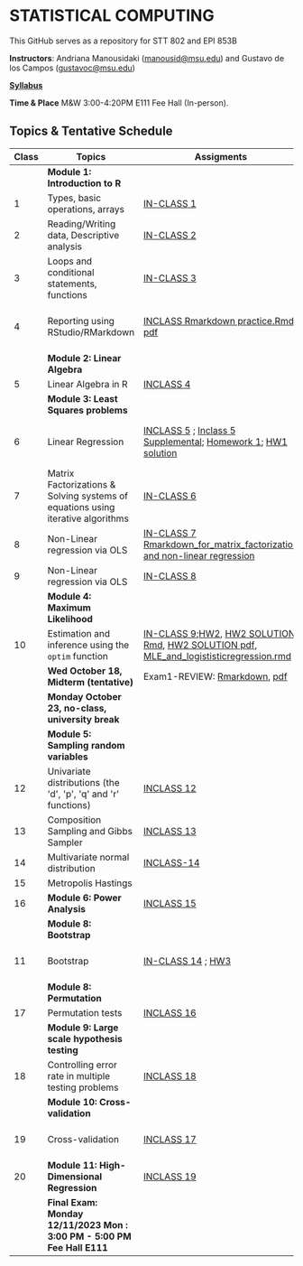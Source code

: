 # STATISTICAL COMPUTING


This GitHub serves as a repository for STT 802 and EPI 853B

**Instructors**: Andriana Manousidaki (manousid@msu.edu) and Gustavo de los Campos (gustavoc@msu.edu)

**[Syllabus](https://www.dropbox.com/scl/fi/wjz4oz1m058aldx6ozj8v/STT802-Syllabus-Fall-2023.pdf?rlkey=wnb98feoscspj659velngz3sq&dl=0)**

**Time & Place** M&W 3:00-4:20PM E111 Fee Hall (In-person). 

## Topics & Tentative Schedule

|Class | Topics | Assigments | Materials |
|----|----|----|---|
|  | **Module 1: Introduction to R** | |
|1|Types, basic operations, arrays|[IN-CLASS 1](https://github.com/gdlc/STAT_COMP/blob/master/INCLASS/INCLASS_1.md)|[R Intro](https://github.com/gdlc/STAT_COMP/blob/master/HANDOUTS/RIntro.md)|
|2|Reading/Writing data, Descriptive analysis|[IN-CLASS 2](https://github.com/gdlc/STAT_COMP/blob/master/INCLASS/INCLASS_2.md)|[Read/Write](https://github.com/gdlc/STAT_COMP/blob/master/HANDOUTS/RIntro.md#read-write), [Descriptive statistics & basic plots](https://github.com/gdlc/STAT_COMP/blob/master/HANDOUTS/RIntro.md#descriptives) |
|3|Loops and conditional statements, functions|[IN-CLASS 3](https://github.com/gdlc/STAT_COMP/blob/master/INCLASS/INCLASS_3.md)|[Conditionals](https://github.com/QuantGen/RIntro#conditionals) / [Loops](https://github.com/gdlc/STAT_COMP/blob/master/HANDOUTS/RIntro.md#loops) / [functions](https://github.com/gdlc/STAT_COMP/blob/master/HANDOUTS/RIntro.md#functions)|
|4|Reporting using RStudio/RMarkdown|[INCLASS Rmarkdown practice.Rmd](https://github.com/gdlc/STAT_COMP/blob/master/INCLASS/In-class%20Rmarkdown%20practice.Rmd) [pdf](https://github.com/gdlc/STAT_COMP/blob/master/INCLASS/In-class-Rmarkdown-practice.pdf) |[Libraries and Distributions](https://github.com/gdlc/STAT_COMP/blob/master/HANDOUTS/RIntro.md#libraries),[RMarkdown Lesson 1](https://rmarkdown.rstudio.com/lesson-1.html)/ [For begninners](https://github.com/gdlc/STAT_COMP/blob/master/HANDOUTS/RMarkdown_for_beginners.Rmd)/ [cheatsheets](https://rmarkdown.rstudio.com/lesson-15.html)|
| | **Module 2: Linear Algebra** | | |
|5|Linear Algebra in R| [INCLASS 4](https://github.com/gdlc/STAT_COMP/blob/master/INCLASS/INCLASS_4.md) |[Matrix operations](https://github.com/gdlc/STAT_COMP/blob/master/HANDOUTS/LinearAlgebra.md)|
| | **Module 3: Least Squares problems** ||
|6|Linear Regression|[INCLASS 5](https://github.com/gdlc/STAT_COMP/blob/master/INCLASS/INCLASS_5.md) ; [Inclass 5 Supplemental](https://github.com/gdlc/STAT_COMP/blob/master/INCLASS/In-class%205%20Supplemental.Rmd);  [Homework 1](https://github.com/gdlc/STAT_COMP/blob/master/HW/HW1.md); [HW1 solution](https://github.com/gdlc/STAT_COMP/blob/master/HW/HW1_SOL.Rmd) |[Regression Rmarkdown practice](https://github.com/gdlc/STAT_COMP/blob/master/HANDOUTS/MLR.Rmd), [OLS-Handout](https://github.com/gdlc/STAT_COMP/blob/master/HANDOUTS/OLS.pdf) / [OLS Using lm and Matrix operations](https://github.com/gdlc/STAT_COMP/blob/master/HANDOUTS/OLS.md)|
  |7| Matrix Factorizations & Solving systems of equations using iterative algorithms | [IN-CLASS 6](https://github.com/gdlc/STAT_COMP/blob/master/INCLASS/INCLASS_6.md) | [Matrix Factorixation in R](https://github.com/gdlc/STAT_COMP/blob/master/HANDOUTS/LinearAlgebra.md#matrix-factorization) / [Gauss-Seidel](https://github.com/gdlc/STAT_COMP/blob/master/HANDOUTS/GaussSeidel.md) / [Review Handout](https://github.com/gdlc/STAT_COMP/blob/master/HANDOUTS/SOLVING_SYSTEMS_OF_LINEAR_EQUATIONS.pdf) |
|8| Non-Linear regression via OLS |[IN-CLASS 7](https://github.com/gdlc/STAT_COMP/blob/master/HANDOUTS/Inclass%207_F2023.Rmd) [Rmarkdown_for_matrix_factorization and non-linear regression](https://github.com/gdlc/STAT_COMP/blob/master/HANDOUTS/Lecture%20on%20matrix%20factorization.Rmd) |[scatter-plot smoothing](https://github.com/gdlc/STAT_COMP/blob/master/HANDOUTS/scatter_plot_smoothing.md)|
|9| Non-Linear regression via OLS |[IN-CLASS 8](https://github.com/gdlc/STAT_COMP/blob/master/INCLASS/INCLASS_8_F23.md) |[scatter-plot smoothing](https://github.com/gdlc/STAT_COMP/blob/master/HANDOUTS/scatter_plot_smoothing.md)|
| | **Module 4: Maximum Likelihood** | | |
|10 |Estimation and inference using the `optim` function |[IN-CLASS 9](https://github.com/gdlc/STAT_COMP/blob/master/INCLASS/INCLASS_9.md);[HW2](https://github.com/gdlc/STAT_COMP/blob/master/HW/HW2_Fall23.pdf), [HW2 SOLUTION Rmd](https://github.com/gdlc/STAT_COMP/blob/master/HW/HW2_SOLUTIONS_F23.Rmd), [HW2 SOLUTION pdf](https://github.com/gdlc/STAT_COMP/blob/master/HW/HW2_SOLUTIONS_F23.pdf),  [MLE_and_logististicregression.rmd](https://github.com/gdlc/STAT_COMP/blob/master/HANDOUTS/MLE_and_logistic_regression_working_file.Rmd)| [ML Bernoulli](https://github.com/gdlc/STAT_COMP/blob/master/HANDOUTS/ML_BERNOULLI.md), [Logistic Regression handout](https://github.com/gdlc/STAT_COMP/blob/master/HANDOUTS/LogisticRegression.pdf) / [Scripts](https://github.com/gdlc/STAT_COMP/blob/master/HANDOUTS/ML_LOGISTIC_REGRESSION_SCRIPTS.pdf) |
| | **Wed October 18, Midterm (tentative)**| Exam1-REVIEW: [Rmarkdown](https://github.com/gdlc/STAT_COMP/blob/master/HANDOUTS/Exam1%20review.Rmd), [pdf](https://github.com/gdlc/STAT_COMP/blob/master/HANDOUTS/Exam1-review.pdf)|  Exam 1: [Rmarkdown](https://github.com/gdlc/STAT_COMP/blob/master/HW/Exam1_FS23.Rmd), [PDF](https://github.com/gdlc/STAT_COMP/blob/master/HW/Exam1_FS23.pdf), [Solutions](https://github.com/gdlc/STAT_COMP/blob/master/HW/Exam1_SOLUTIONS_FS23.pdf)|
| | **Monday October 23, no-class, university break** | | |
| | **Module 5: Sampling random variables** | | |
|12| Univariate distributions (the 'd', 'p', 'q' and 'r' functions)|[INCLASS 12](https://github.com/gdlc/STAT_COMP/blob/master/INCLASS/INCLASS_11.md)|[Distributions](https://github.com/gdlc/STAT_COMP/blob/master/HANDOUTS/RIntro.md#distributions)|
|13| Composition Sampling and Gibbs Sampler |[INCLASS 13](https://github.com/gdlc/STAT_COMP/blob/master/INCLASS/INCLASS_12.md)  | [Sampling RVs handout](https://github.com/gdlc/STAT_COMP/blob/master/HANDOUTS/SimulatingRandomVariables.pdf) | |
|14| Multivariate normal distribution |[INCLASS-14](https://github.com/gdlc/STAT_COMP//blob/master/INCLASS/INCLASS_13.md)|[Sampling RVs handout](https://github.com/gdlc/STAT_COMP/blob/master/HANDOUTS/SimulatingRandomVariables.pdf) / [Examples](https://github.com/gdlc/STAT_COMP/blob/master/HANDOUTS/MVNORM.md) |
|15 | Metropolis Hastings | | [HW3](https://github.com/gdlc/STAT_COMP/blob/master/HW/HW4.pdf) |
| 16 | **Module 6: Power Analysis** |[INCLASS 15](https://github.com/gdlc/STAT_COMP/blob/master/INCLASS/INCLASS_15.md)    | [Slides](https://github.com/gdlc/STAT_COMP/blob/master/HANDOUTS/ErrorRateAndPower.pdf) / [Handout](https://github.com/gdlc/STAT_COMP/blob/master/HANDOUTS/PowerAndErrorRates.pdf)  |
| | **Module 8: Bootstrap** | | |
|11|Bootstrap | [IN-CLASS 14](https://github.com/gdlc/STAT_COMP/blob/master/INCLASS/INCLASS_14.md) ; [HW3](https://github.com/gdlc/STAT_COMP/blob/master/HW/HW4.pdf)|[HANDOUT](https://github.com/gdlc/STAT_COMP/blob/master/HANDOUTS/Bootstrap.pdf)/ [Efron & Hastie (2017)](https://web.stanford.edu/~hastie/CASI/) / [Efron's video](https://www.youtube.com/watch?v=H2tOhMaXWvI)|
| | **Module 8: Permutation** |||
|17| Permutation tests |[INCLASS 16](https://github.com/gdlc/STAT_COMP/blob/master/INCLASS/INCLASS_16.md)|[Permutation](https://github.com/gdlc/STAT_COMP/blob/master/HANDOUTS/PERMUTATION.md) |
| | **Module 9: Large scale hypothesis testing** ||
|18|Controlling error rate in multiple testing problems| [INCLASS 18](https://github.com/gdlc/STAT_COMP/blob/master/INCLASS/INCLASS_18.md)    |[Handout](https://github.com/gdlc/STAT_COMP/blob/master/HANDOUTS/MultipleTesting.pdf) / [Ch. 15, Efron & Hastie (2017)](https://www.google.com/url?sa=t&rct=j&q=&esrc=s&source=web&cd=&cad=rja&uact=8&ved=2ahUKEwiBwITgjZntAhUMHqwKHYi1C5oQFjABegQIBBAC&url=https%3A%2F%2Fweb.stanford.edu%2F~hastie%2FCASI_files%2FPDF%2Fcasi.pdf&usg=AOvVaw35RkePmQDVbV9mFQfiCn73) |
| | **Module 10: Cross-validation** |||
|19| Cross-validation |[INCLASS 17](https://github.com/gdlc/STAT_COMP/blob/master/INCLASS/INCLASS_17.md) |[CV Examples](https://github.com/gdlc/STAT_COMP/blob/master/HANDOUTS/CROSSVALIDATION.md) / [Overview of the three resampling methods discussed](https://github.com/gdlc/STAT_COMP/blob/master/HANDOUTS/RESAMPLING_METHDOS.pdf) | 
|20 | **Module 11: High-Dimensional Regression** | [INCLASS 19](https://github.com/gdlc/STAT_COMP/blob/master/INCLASS/INCLASS_19.md)  |[Handout](https://github.com/gdlc/STAT_COMP/blob/master/HANDOUTS/penalizedRegressions.pdf) |
||**Final Exam: Monday 12/11/2023  Mon : 3:00 PM - 5:00 PM Fee Hall E111** | |

